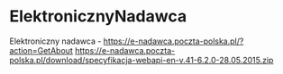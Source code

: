 # ElektronicznyNadawca

Elektroniczny nadawca - 
https://e-nadawca.poczta-polska.pl/?action=GetAbout
https://e-nadawca.poczta-polska.pl/download/specyfikacja-webapi-en-v.41-6.2.0-28.05.2015.zip
